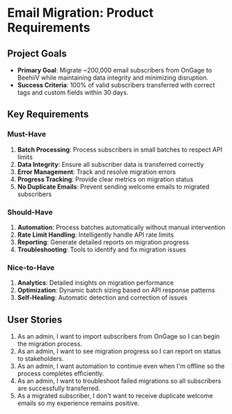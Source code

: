 
# Email Migration: Product Requirements

## Project Goals
- **Primary Goal**: Migrate ~200,000 email subscribers from OnGage to BeehiiV while maintaining data integrity and minimizing disruption.
- **Success Criteria**: 100% of valid subscribers transferred with correct tags and custom fields within 30 days.

## Key Requirements

### Must-Have
1. **Batch Processing**: Process subscribers in small batches to respect API limits
2. **Data Integrity**: Ensure all subscriber data is transferred correctly
3. **Error Management**: Track and resolve migration errors
4. **Progress Tracking**: Provide clear metrics on migration status
5. **No Duplicate Emails**: Prevent sending welcome emails to migrated subscribers

### Should-Have
1. **Automation**: Process batches automatically without manual intervention
2. **Rate Limit Handling**: Intelligently handle API rate limits
3. **Reporting**: Generate detailed reports on migration progress
4. **Troubleshooting**: Tools to identify and fix migration issues

### Nice-to-Have
1. **Analytics**: Detailed insights on migration performance
2. **Optimization**: Dynamic batch sizing based on API response patterns
3. **Self-Healing**: Automatic detection and correction of issues

## User Stories
1. As an admin, I want to import subscribers from OnGage so I can begin the migration process.
2. As an admin, I want to see migration progress so I can report on status to stakeholders.
3. As an admin, I want automation to continue even when I'm offline so the process completes efficiently.
4. As an admin, I want to troubleshoot failed migrations so all subscribers are successfully transferred.
5. As a migrated subscriber, I don't want to receive duplicate welcome emails so my experience remains positive.

